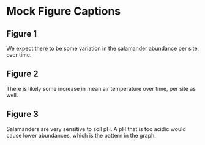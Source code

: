 # Mock Figure Captions

## Figure 1
We expect there to be some variation in the salamander abundance per site, over time. 
## Figure 2
There is likely some increase in mean air temperature over time, per site as well. 
## Figure 3
Salamanders are very sensitive to soil pH. A pH that is too acidic would cause lower abundances, which is the pattern in the graph.
